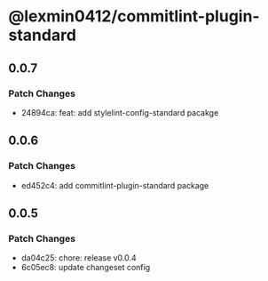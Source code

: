# @lexmin0412/commitlint-plugin-standard

## 0.0.7

### Patch Changes

- 24894ca: feat: add stylelint-config-standard pacakge

## 0.0.6

### Patch Changes

- ed452c4: add commitlint-plugin-standard package

## 0.0.5

### Patch Changes

- da04c25: chore: release v0.0.4
- 6c05ec8: update changeset config
